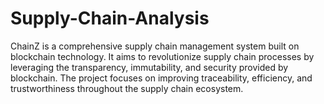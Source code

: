 # Supply-Chain-Analysis

ChainZ is a comprehensive supply chain management system built on blockchain technology. It aims to revolutionize supply chain processes by leveraging the transparency, immutability, and security provided by blockchain. The project focuses on improving traceability, efficiency, and trustworthiness throughout the supply chain ecosystem.
